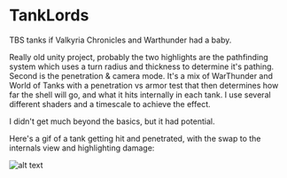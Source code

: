 # TankLords
TBS tanks if Valkyria Chronicles and Warthunder had a baby.

Really old unity project, probably the two highlights are the pathfinding system which uses a turn radius and thickness to determine it's pathing.  Second is the penetration & camera mode.  It's a mix of WarThunder and World of Tanks with a penetration vs armor test that then determines how far the shell will go, and what it hits internally in each tank.  I use several different shaders and a timescale to achieve the effect.

I didn't get much beyond the basics, but it had potential.


Here's a gif of a tank getting hit and penetrated, with the swap to the internals view and highlighting damage:

![alt text](https://www.gamedev.net/uploads/blogs/monthly_09_2015/blogentry-216013-0-18005600-1442200432.gif "Hit!")

